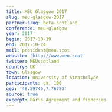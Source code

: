 ```yaml
---
title: MEU Glasgow 2017
slug: meu-glasgow-2017
partner-slug: beta-scotland
conference: meu-glasgow
year: 2017
begin: 2017-10-19
end: 2017-10-24
mail: president@meu.scot
website: 'http://www.meu.scot'
twitter: MEUscotland
country: UK
town: Glasgow
location: University of Strathclyde
participants: ca. 100
geo: '48.59746,7.76780'
source: true
excerpt: Paris Agreement and fisheries
---
```

